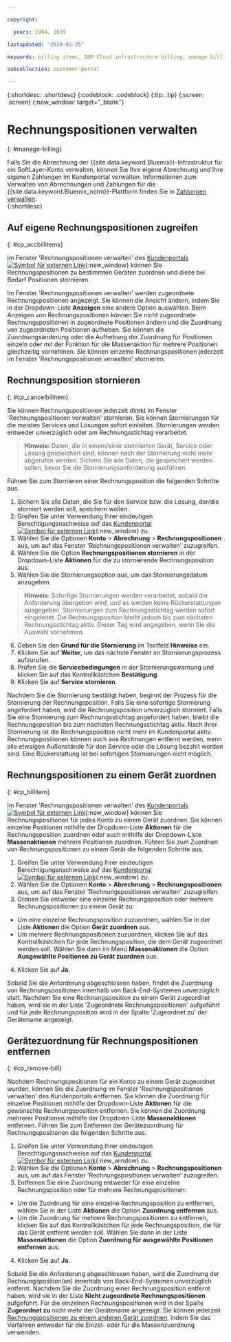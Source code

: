 ```yaml
---

copyright:

  years: 1994, 2019

lastupdated: "2019-02-25"

keywords: billing items, IBM Cloud infrastructure billing, manage billing items, accessing billing items 

subcollection: customer-portal

---
```


{:shortdesc: .shortdesc}
{:codeblock: .codeblock}
{:tip: .tip}
{:screen: .screen}
{:new_window: target="_blank"}


# Rechnungspositionen verwalten
{: #manage-billing}

Falls Sie die Abrechnung der {{site.data.keyword.Bluemix}}-Infrastruktur für ein SoftLayer-Konto verwalten, können Sie Ihre eigene Abrechnung und Ihre eigenen Zahlungen im Kundenportal verwalten. Informationen zum Verwalten von Abrechnungen und Zahlungen für die {{site.data.keyword.Bluemix_notm}}-Plattform finden Sie in [Zahlungen verwalten](/docs/billing-usage?topic=billing-usage-linkedusage#linkedusage).  
{:shortdesc}

## Auf eigene Rechnungspositionen zugreifen
{: #cp_accbillitems}

Im Fenster 'Rechnungspositionen verwalten' des [Kundenportals ![Symbol für externen Link](../icons/launch-glyph.svg)](https://control.softlayer.com/){:new_window} können Sie Rechnungspositionen zu bestimmten Geräten zuordnen und diese bei Bedarf Positionen stornieren.

Im Fenster 'Rechnungspositionen verwalten' werden zugeordnete Rechnungspositionen angezeigt. Sie können die Ansicht ändern, indem Sie in der Dropdown-Liste **Anzeigen** eine andere Option auswählen. Beim Anzeigen von Rechnungspositionen können Sie nicht zugeordnete Rechnungspositionen in zugeordnete Positionen ändern und die Zuordnung von zugeordneten Positionen aufheben. Sie können die Zuordnungsänderung oder die Aufhebung der Zuordnung für Positionen einzeln oder mit der Funktion für die Massenaktion für mehrere Positionen gleichzeitig vornehmen. Sie können einzelne Rechnungspositionen jederzeit im Fenster 'Rechnungspositionen verwalten' stornieren.


## Rechnungsposition stornieren
{: #cp_cancelbillitem}

Sie können Rechnungspositionen jederzeit direkt im Fenster 'Rechnungspositionen verwalten' stornieren. Sie können Stornierungen für die meisten Services und Lösungen sofort einleiten. Stornierungen werden entweder unverzüglich oder am Rechnungsstichtag verarbeitet.

> **Hinweis:** Daten, die in einem/einer stornierten Gerät, Service oder Lösung gespeichert sind, können nach der Stornierung nicht mehr abgerufen werden. Sichern Sie alle Daten, die gespeichert werden sollen, bevor Sie die Stornierungsanforderung ausführen.

Führen Sie zum Stornieren einer Rechnungsposition die folgenden Schritte aus.

1. Sichern Sie alle Daten, die Sie für den Service bzw. die Lösung, der/die storniert werden soll, speichern wollen.
2. Greifen Sie unter Verwendung Ihrer eindeutigen Berechtigungsnachweise auf das [Kundenportal ![Symbol für externen Link](../icons/launch-glyph.svg)](https://control.softlayer.com/){:new_window} zu.
3. Wählen Sie die Optionen **Konto** > **Abrechnung** > **Rechnungspositionen** aus, um auf das Fenster 'Rechnungspositionen verwalten' zuzugreifen.
4. Wählen Sie die Option **Rechnungspositionen stornieren** in der Dropdown-Liste **Aktionen** für die zu stornierende Rechnungsposition aus.
5. Wählen Sie die Stornierungsoption aus, um das Stornierungsdatum anzugeben.
>**Hinweis**: Sofortige Stornierungen werden verarbeitet, sobald die Anforderung übergeben wird, und es werden keine Rückerstattungen ausgegeben. Stornierungen zum Rechnungsstichtag werden sofort eingeleitet. Die Rechnungsposition bleibt jedoch bis zum nächsten Rechnungsstichtag aktiv. Dieser Tag wird angegeben, wenn Sie die Auswahl vornehmen.
6. Geben Sie den **Grund für die Stornierung** im Textfeld **Hinweise** ein.
7. Klicken Sie auf **Weiter**, um das nächste Fenster im Stornierungsprozess aufzurufen.
8. Prüfen Sie die **Servicebedingungen** in der Stornierungswarnung und klicken Sie auf das Kontrollkästchen **Bestätigung**.
9. Klicken Sie auf **Service stornieren**.

Nachdem Sie die Stornierung bestätigt haben, beginnt der Prozess für die Stornierung der Rechnungsposition. Falls Sie eine sofortige Stornierung angefordert haben, wird die Rechnungsposition unverzüglich storniert. Falls Sie eine Stornierung zum Rechnungsstichtag angefordert haben, bleibt die Rechnungsposition bis zum nächsten Rechnungsstichtag aktiv. Nach ihrer Stornierung ist die Rechnungsposition nicht mehr im Kundenportal aktiv. Rechnungspositionen können auch aus Rechnungen entfernt werden, wenn alle etwaigen Außenstände für den Service oder die Lösung bezahlt worden sind. Eine Rückerstattung ist bei sofortigen Stornierungen nicht möglich.


## Rechnungspositionen zu einem Gerät zuordnen
{: #cp_billitem}

Im Fenster 'Rechnungspositionen verwalten' des [Kundenportals ![Symbol für externen Link](../icons/launch-glyph.svg)](https://control.softlayer.com/){:new_window} können Sie Rechnungspositionen für jedes Konto zu einem Gerät zuordnen. Sie können einzelne Positionen mithilfe der Dropdown-Liste **Aktionen** für die Rechnungsposition zuordnen oder auch mithilfe der Dropdown-Liste **Massenaktionen** mehrere Positionen zuordnen. Führen Sie zum Zuordnen von Rechnungspositionen zu einem Gerät die folgenden Schritte aus.

1. Greifen Sie unter Verwendung Ihrer eindeutigen Berechtigungsnachweise auf das [Kundenportal ![Symbol für externen Link](../icons/launch-glyph.svg)](https://control.softlayer.com/){:new_window} zu.
2. Wählen Sie die Optionen **Konto** > **Abrechnung** > **Rechnungspositionen** aus, um auf das Fenster 'Rechnungspositionen verwalten' zuzugreifen.
3. Ordnen Sie entweder eine einzelne Rechnungsposition oder mehrere Rechnungspositionen zu einem Gerät zu:
  * Um eine einzelne Rechnungsposition zuzuordnen, wählen Sie in der Liste **Aktionen** die Option **Gerät zuordnen** aus.
  * Um mehrere Rechnungspositionen zuzuordnen, klicken Sie auf das Kontrollkästchen für jede Rechnungsposition, die dem Gerät zugeordnet werden soll. Wählen Sie dann im Menü **Massenaktionen** die Option **Ausgewählte Positionen zu Gerät zuordnen** aus.
4. Klicken Sie auf **Ja**.

Sobald Sie die Anforderung abgeschlossen haben, findet die Zuordnung von Rechnungspositionen innerhalb von Back-End-Systemen unverzüglich statt. Nachdem Sie eine Rechnungsposition zu einem Gerät zugeordnet haben, wird sie in der Liste 'Zugeordnete Rechnungspositionen' aufgeführt und für jede Rechnungsposition wird in der Spalte 'Zugeordnet zu' der Gerätename angezeigt.


## Gerätezuordnung für Rechnungspositionen entfernen
{: #cp_remove-bill}

Nachdem Rechnungspositionen für ein Konto zu einem Gerät zugeordnet wurden, können Sie die Zuordnung im Fenster 'Rechnungspositionen verwalten' des Kundenportals entfernen. Sie können die Zuordnung für einzelne Positionen mithilfe der Dropdown-Liste **Aktionen** für die gewünschte Rechnungsposition entfernen. Sie können die Zuordnung mehrerer Positionen mithilfe der Dropdown-Liste **Massenaktionen** entfernen. Führen Sie zum Entfernen der Gerätezuordnung für Rechnungspositionen die folgenden Schritte aus.

1. Greifen Sie unter Verwendung Ihrer eindeutigen Berechtigungsnachweise auf das [Kundenportal ![Symbol für externen Link](../icons/launch-glyph.svg)](https://control.softlayer.com/){:new_window} zu.
2. Wählen Sie die Optionen **Konto** > **Abrechnung** > **Rechnungspositionen** aus, um auf das Fenster 'Rechnungspositionen verwalten' zuzugreifen.
3. Entfernen Sie eine Zuordnung entweder für eine einzelne Rechnungsposition oder für mehrere Rechnungspositionen:
  * Um die Zuordnung für eine einzelne Rechnungsposition zu entfernen, wählen Sie in der Liste **Aktionen** die Option **Zuordnung entfernen** aus.
  * Um die Zuordnung für mehrere Rechnungspositionen zu entfernen, klicken Sie auf das Kontrollkästchen für jede Rechnungsposition, die für das Gerät entfernt werden soll. Wählen Sie dann in der Liste **Massenaktionen** die Option **Zuordnung für ausgewählte Positionen entfernen** aus.
4. Klicken Sie auf **Ja**.

Sobald Sie die Anforderung abgeschlossen haben, wird die Zuordnung der Rechnungsposition(en) innerhalb von Back-End-Systemen unverzüglich entfernt. Nachdem Sie die Zuordnung einer Rechnungsposition entfernt haben, wird sie in der Liste **Nicht zugeordnete Rechnungspositionen** aufgeführt. Für die einzelnen Rechnungspositionen wird in der Spalte **Zugeordnet zu** nicht mehr der Gerätename angezeigt. Sie können jederzeit [Rechnungspositionen zu einem anderen Gerät zuordnen](/docs/customer-portal?topic=customer-portal-cp_remove-bill#cp_billitem), indem Sie das Verfahren entweder für die Einzel- oder für die Massenzuordnung verwenden.

